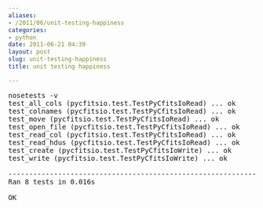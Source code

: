 ```yaml
---
aliases:
- /2011/06/unit-testing-happiness
categories:
- python
date: 2011-06-21 04:39
layout: post
slug: unit-testing-happiness
title: unit testing happiness

---
```


<pre>nosetests -v<br/>test_all_cols (pycfitsio.test.TestPyCfitsIoRead) ... ok<br/>test_colnames (pycfitsio.test.TestPyCfitsIoRead) ... ok<br/>test_move (pycfitsio.test.TestPyCfitsIoRead) ... ok<br/>test_open_file (pycfitsio.test.TestPyCfitsIoRead) ... ok<br/>test_read_col (pycfitsio.test.TestPyCfitsIoRead) ... ok<br/>test_read_hdus (pycfitsio.test.TestPyCfitsIoRead) ... ok<br/>test_create (pycfitsio.test.TestPyCfitsIoWrite) ... ok<br/>test_write (pycfitsio.test.TestPyCfitsIoWrite) ... ok<br/><br/>----------------------------------------------------------------------<br/>Ran 8 tests in 0.016s<br/><br/>OK</pre>
